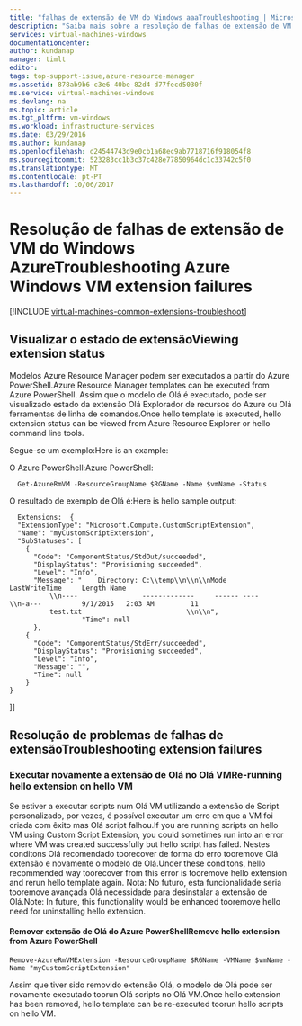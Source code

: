 ```yaml
---
title: "falhas de extensão de VM do Windows aaaTroubleshooting | Microsoft Docs"
description: "Saiba mais sobre a resolução de falhas de extensão de VM do Windows Azure"
services: virtual-machines-windows
documentationcenter: 
author: kundanap
manager: timlt
editor: 
tags: top-support-issue,azure-resource-manager
ms.assetid: 878ab9b6-c3e6-40be-82d4-d77fecd5030f
ms.service: virtual-machines-windows
ms.devlang: na
ms.topic: article
ms.tgt_pltfrm: vm-windows
ms.workload: infrastructure-services
ms.date: 03/29/2016
ms.author: kundanap
ms.openlocfilehash: d24544743d9e0cb1a68ec9ab7718716f918054f8
ms.sourcegitcommit: 523283cc1b3c37c428e77850964dc1c33742c5f0
ms.translationtype: MT
ms.contentlocale: pt-PT
ms.lasthandoff: 10/06/2017
---
```

# <a name="troubleshooting-azure-windows-vm-extension-failures"></a><span data-ttu-id="42d9b-103">Resolução de falhas de extensão de VM do Windows Azure</span><span class="sxs-lookup"><span data-stu-id="42d9b-103">Troubleshooting Azure Windows VM extension failures</span></span>
[!INCLUDE [virtual-machines-common-extensions-troubleshoot](../../../includes/virtual-machines-common-extensions-troubleshoot.md)]

## <a name="viewing-extension-status"></a><span data-ttu-id="42d9b-104">Visualizar o estado de extensão</span><span class="sxs-lookup"><span data-stu-id="42d9b-104">Viewing extension status</span></span>
<span data-ttu-id="42d9b-105">Modelos Azure Resource Manager podem ser executados a partir do Azure PowerShell.</span><span class="sxs-lookup"><span data-stu-id="42d9b-105">Azure Resource Manager templates can be executed from Azure PowerShell.</span></span> <span data-ttu-id="42d9b-106">Assim que o modelo de Olá é executado, pode ser visualizado estado da extensão Olá Explorador de recursos do Azure ou Olá ferramentas de linha de comandos.</span><span class="sxs-lookup"><span data-stu-id="42d9b-106">Once hello template is executed, hello extension status can be viewed from Azure Resource Explorer or hello command line tools.</span></span>

<span data-ttu-id="42d9b-107">Segue-se um exemplo:</span><span class="sxs-lookup"><span data-stu-id="42d9b-107">Here is an example:</span></span>

<span data-ttu-id="42d9b-108">O Azure PowerShell:</span><span class="sxs-lookup"><span data-stu-id="42d9b-108">Azure PowerShell:</span></span>

      Get-AzureRmVM -ResourceGroupName $RGName -Name $vmName -Status

<span data-ttu-id="42d9b-109">O resultado de exemplo de Olá é:</span><span class="sxs-lookup"><span data-stu-id="42d9b-109">Here is hello sample output:</span></span>

      Extensions:  {
      "ExtensionType": "Microsoft.Compute.CustomScriptExtension",
      "Name": "myCustomScriptExtension",
      "SubStatuses": [
        {
          "Code": "ComponentStatus/StdOut/succeeded",
          "DisplayStatus": "Provisioning succeeded",
          "Level": "Info",
          "Message": "    Directory: C:\\temp\\n\\n\\nMode                LastWriteTime     Length Name
              \\n----                -------------     ------ ----                              \\n-a---          9/1/2015   2:03 AM         11
              test.txt                          \\n\\n",
                      "Time": null
          },
        {
          "Code": "ComponentStatus/StdErr/succeeded",
          "DisplayStatus": "Provisioning succeeded",
          "Level": "Info",
          "Message": "",
          "Time": null
        }
    }
  <span data-ttu-id="42d9b-110">]</span><span class="sxs-lookup"><span data-stu-id="42d9b-110">]</span></span>

## <a name="troubleshooting-extension-failures"></a><span data-ttu-id="42d9b-111">Resolução de problemas de falhas de extensão</span><span class="sxs-lookup"><span data-stu-id="42d9b-111">Troubleshooting extension failures</span></span>
### <a name="re-running-hello-extension-on-hello-vm"></a><span data-ttu-id="42d9b-112">Executar novamente a extensão de Olá no Olá VM</span><span class="sxs-lookup"><span data-stu-id="42d9b-112">Re-running hello extension on hello VM</span></span>
<span data-ttu-id="42d9b-113">Se estiver a executar scripts num Olá VM utilizando a extensão de Script personalizado, por vezes, é possível executar um erro em que a VM foi criada com êxito mas Olá script falhou.</span><span class="sxs-lookup"><span data-stu-id="42d9b-113">If you are running scripts on hello VM using Custom Script Extension, you could sometimes run into an error where VM was created successfully but hello script has failed.</span></span> <span data-ttu-id="42d9b-114">Nestes conditons Olá recomendado toorecover de forma do erro tooremove Olá extensão e novamente o modelo de Olá.</span><span class="sxs-lookup"><span data-stu-id="42d9b-114">Under these conditons, hello recommended way toorecover from this error is tooremove hello extension and rerun hello template again.</span></span>
<span data-ttu-id="42d9b-115">Nota: No futuro, esta funcionalidade seria tooremove avançada Olá necessidade para desinstalar a extensão de Olá.</span><span class="sxs-lookup"><span data-stu-id="42d9b-115">Note: In future, this functionality would be enhanced tooremove hello need for uninstalling hello extension.</span></span>

#### <a name="remove-hello-extension-from-azure-powershell"></a><span data-ttu-id="42d9b-116">Remover extensão de Olá do Azure PowerShell</span><span class="sxs-lookup"><span data-stu-id="42d9b-116">Remove hello extension from Azure PowerShell</span></span>
    Remove-AzureRmVMExtension -ResourceGroupName $RGName -VMName $vmName -Name "myCustomScriptExtension"

<span data-ttu-id="42d9b-117">Assim que tiver sido removido extensão Olá, o modelo de Olá pode ser novamente executado toorun Olá scripts no Olá VM.</span><span class="sxs-lookup"><span data-stu-id="42d9b-117">Once hello extension has been removed, hello template can be re-executed toorun hello scripts on hello VM.</span></span>

